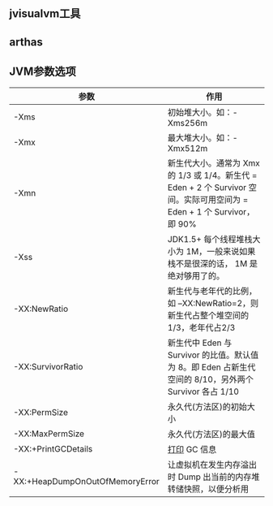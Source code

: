 ## jvisualvm工具

## arthas

## JVM参数选项

| 参数                            | 作用                                                         |
| ------------------------------- | ------------------------------------------------------------ |
| -Xms                            | 初始堆大小。如：-Xms256m                                     |
| -Xmx                            | 最大堆大小。如：-Xmx512m                                     |
| -Xmn                            | 新生代大小。通常为 Xmx 的 1/3 或 1/4。新生代 = Eden + 2 个 Survivor 空间。实际可用空间为 = Eden + 1 个 Survivor，即 90% |
| -Xss                            | JDK1.5+ 每个线程堆栈大小为 1M，一般来说如果栈不是很深的话， 1M 是绝对够用了的。 |
| -XX:NewRatio                    | 新生代与老年代的比例，如 –XX:NewRatio=2，则新生代占整个堆空间的1/3，老年代占2/3 |
| -XX:SurvivorRatio               | 新生代中 Eden 与 Survivor 的比值。默认值为 8。即 Eden 占新生代空间的 8/10，另外两个 Survivor 各占 1/10 |
| -XX:PermSize                    | 永久代(方法区)的初始大小                                     |
| -XX:MaxPermSize                 | 永久代(方法区)的最大值                                       |
| -XX:+PrintGCDetails             | [打印](http://cpro.baidu.com/cpro/ui/uijs.php?rs=1&u=http%3A%2F%2Fwww.th7.cn%2FProgram%2Fjava%2F201409%2F276272.shtml&p=baidu&c=news&n=10&t=tpclicked3_hc&q=smileking_cpr&k=%B4%F2%D3%A1&k0=java&kdi0=8&k1=%B4%F2%D3%A1&kdi1=1&sid=dd8622b3256b78a7&ch=0&tu=u1682280&jk=d0ec83cbcc6c0312&cf=29&fv=11&stid=9&urlid=0&luki=2&seller_id=1&di=128) GC 信息 |
| -XX:+HeapDumpOnOutOfMemoryError | 让虚拟机在发生内存溢出时 Dump 出当前的内存堆转储快照，以便分析用 |
